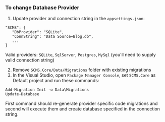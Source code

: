 ### To change Database Provider

1. Update provider and connection string in the `appsettings.json`:

```
"SCMS": {
   "DbProvider": "SQLite",
   "ConnString": "Data Source=Blog.db",
   ...
}
```
Valid providers: `SQLite`, `SqlServer`, `Postgres`, `MySql` (you'll need to supply valid connection string)

2. Remove `SCMS.Core/Data/Migrations` folder with existing migrations
3. In the Visual Studio, open `Package Manager Console`, set `SCMS.Core`
as Default project and run these commands:

```
Add-Migration Init -o Data\Migrations
Update-Database
```

First command should re-generate provider specific code migrations and second will 
execute them and create database specified in the connection string.